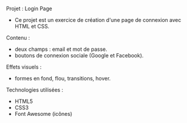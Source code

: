 Projet : Login Page
 - Ce projet est un exercice de création d'une page de connexion avec HTML et CSS.

Contenu :
 - deux champs : email et mot de passe.
 - boutons de connexion sociale (Google et Facebook).

Effets visuels :
 - formes en fond, flou, transitions, hover.

Technologies utilisées :
 - HTML5
 - CSS3
 - Font Awesome (icônes)
